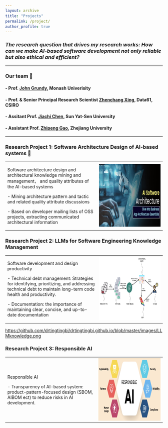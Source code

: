 ```yaml
---
layout: archive
title: "Projects"
permalink: /project/
author_profile: true
---
```





### ***The research question that drives my research works: How can we make AI-based software development not only reliable but also ethical and efficient?***

--------


### Our team 👏


#### - Prof. [John Grundy](https://sites.google.com/site/johncgrundy/), Monash Univerisity
#### - Prof. & Senior Principal Research Scientist [Zhenchang Xing](https://people.csiro.au/X/Z/Zhenchang-Xing/), Data61, CSIRO
#### - Assitant Prof. [Jiachi Chen](https://jiachi-chen.github.io/), Sun Yat-Sen University
#### - Assistant Prof. [Zhipeng Gao](https://zpgao.github.io/), Zhejiang University

--------


### Research Project 1: Software Architecture Design of AI-based systems 📝

<div align="center">
<table rules="none">
<tr>
<td>
<p>  Software architecture design and architectural knowledge mining and management， and quality attributes of the AI-based systems  </p>
<p> - Mining architecture pattern and tactic and related quality attribute discussions </p>
<p> - Based on developer mailing lists of OSS projects, extracting communicated architectural information</p>
</td>
<td>
<img src="https://github.com/drtingtingbi/drtingtingbi.github.io/blob/master/images/AIarchitecture.png" width="852" height="200">
</td>
</tr>
</table>    
</div>



### Research Project 2: LLMs for Software Engineering Knowledge Management

<div align="center">
<table rules="none">
<tr>
<td>
<p> Software development and design productivity  </p>
<p> - Technical debt management: Strategies for identifying, prioritizing, and addressing technical debt to maintain long-term code health and productivity. </p>
<p> - Documentation: the importance of maintaining clear, concise, and up-to-date documentation </p>
</td>
<td>
<img src="https://github.com/drtingtingbi/drtingtingbi.github.io/blob/master/images/LLMknowledge.png" width="1000" height="200">
</td>
</tr>
</table>    
</div>

https://github.com/drtingtingbi/drtingtingbi.github.io/blob/master/images/LLMknowledge.png

### Research Project 3: Responsible AI

<div align="center">
<table rules="none">
<tr>
<td>
<p> Responsible AI  </p>
<p> - Transparency of AI-based system: product-pattern-focused design (SBOM, AIBOM ect) to reduce risks in AI development. </p>
</td>
<td>
<img src="https://github.com/drtingtingbi/drtingtingbi.github.io/blob/master/images/ResAI.png" width="790" height="200">
</td>
</tr>
</table>    
</div>


